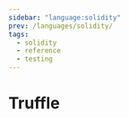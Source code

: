 ```yaml
---
sidebar: "language:solidity"
prev: /languages/solidity/
tags:
  - solidity
  - reference
  - testing
---
```


# Truffle

<!--
TODO: Finish this reference
TODO: Add tutorial and link to it
TODO: Add any recipes and link to them
-->
